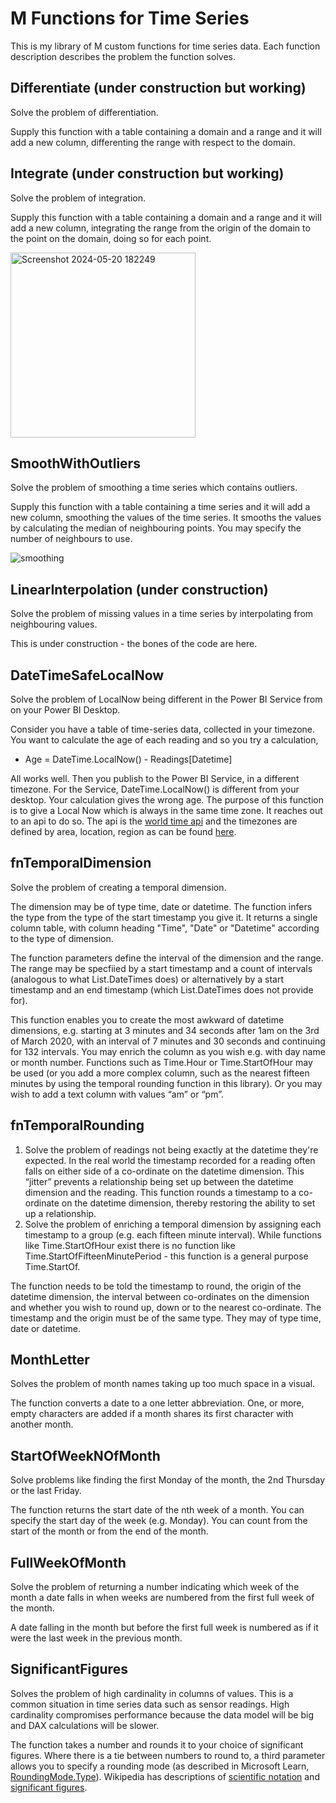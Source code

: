 # M Functions for Time Series
This is my library of M custom functions for time series data. Each function description describes the problem the function solves.

## Differentiate (under construction but working)
Solve the problem of differentiation.

Supply this function with a table containing a domain and a range and it will add a new column, differenting the range with respect to the domain.

## Integrate (under construction but working)
Solve the problem of integration.

Supply this function with a table containing a domain and a range and it will add a new column, integrating the range from the origin of the domain to the point on the domain, doing so for each point.

<img width="296" alt="Screenshot 2024-05-20 182249" src="https://github.com/appindesign/M-Time-Series/assets/42817224/9c4ef84d-a906-4ad5-aa57-4bad8672a365">

## SmoothWithOutliers
Solve the problem of smoothing a time series which contains outliers.

Supply this function with a table containing a time series and it will add a new column, smoothing the values of the time series. It smooths the values by calculating the median of neighbouring points. You may specify the number of neighbours to use.

![smoothing](https://github.com/appindesign/M-Time-Series/assets/42817224/b3b11705-8133-46f2-8ceb-989916752b83)

## LinearInterpolation (under construction)
Solve the problem of missing values in a time series by interpolating from neighbouring values.

This is under construction - the bones of the code are here.

## DateTimeSafeLocalNow
Solve the problem of LocalNow being different in the Power BI Service from on your Power BI Desktop.

Consider you have a table of time-series data, collected in your timezone. You want to calculate the age of each reading and so you try a calculation,
- Age = DateTime.LocalNow() - Readings[Datetime]

All works well. Then you publish to the Power BI Service, in a different timezone. For the Service, DateTime.LocalNow() is different from your desktop. Your calculation gives the wrong age. The purpose of this function is to give a Local Now which is always in the same time zone. It reaches out to an api to do so. The api is the [world time api]( https://worldtimeapi.org/) and the timezones are defined by area, location, region as can be found [here](https://worldtimeapi.org/timezones).

## fnTemporalDimension
Solve the problem of creating a temporal dimension.

The dimension may be of type time, date or datetime. The function infers the type from the type of the start timestamp you give it. It returns a single column table, with column heading "Time", "Date" or "Datetime" according to the type of dimension.

The function parameters define the interval of the dimension and the range. The range may be specfiied by a start timestamp and a count of intervals (analogous to what List.DateTimes does) or alternatively by a start timestamp and an end timestamp (which List.DateTimes does not provide for).

This function enables you to create the most awkward of datetime dimensions, e.g. starting at 3 minutes and 34 seconds after 1am on the 3rd of March 2020, with an interval of 7 minutes and 30 seconds and continuing for 132 intervals. You may enrich the column as you wish e.g. with day name or month number. Functions such as Time.Hour or Time.StartOfHour may be used (or you add a more complex column, such as the nearest fifteen minutes by using the temporal rounding function in this library). Or you may wish to add a text column with values “am” or “pm”.

## fnTemporalRounding
1. Solve the problem of readings not being exactly at the datetime they're expected. In the real world the timestamp recorded for a reading often falls on either side of a co-ordinate on the datetime dimension. This “jitter” prevents a relationship being set up between the datetime dimension and the reading. This function rounds a timestamp to a co-ordinate on the datetime dimension, thereby restoring the ability to set up a relationship.
2. Solve the problem of enriching a temporal dimension by assigning each timestamp to a group (e.g. each fifteen minute interval). While functions like Time.StartOfHour exist there is no function like Time.StartOfFifteenMinutePeriod - this function is a general purpose Time.StartOf.

The function needs to be told the timestamp to round, the origin of the datetime dimension, the interval between co-ordinates on the dimension and whether you wish to round up, down or to the nearest co-ordinate. The timestamp and the origin must be of the same type. They may of type time, date or datetime.

## MonthLetter
Solves the problem of month names taking up too much space in a visual.

The function converts a date to a one letter abbreviation. One, or more, empty characters are added if a month shares its first character with another month.

## StartOfWeekNOfMonth
Solve problems like finding the first Monday of the month, the 2nd Thursday or the last Friday.

The function returns the start date of the nth week of a month. You can specify the start day of the week (e.g. Monday). You can count from the start of the month or from the end of the month.

## FullWeekOfMonth
Solve the problem of returning a number indicating which week of the month a date falls in when weeks are numbered from the first full week of the month.

A date falling in the month but before the first full week is numbered as if it were the last week in the previous month.

## SignificantFigures
Solves the problem of high cardinality in columns of values. This is a common situation in time series data such as sensor readings. High cardinality compromises performance because the data model will be big and DAX calculations will be slower.

The function takes a number and rounds it to your choice of significant figures. Where there is a tie between numbers to round to, a third parameter allows you to specify a rounding mode (as described in Microsoft Learn, [RoundingMode.Type](https://learn.microsoft.com/en-us/powerquery-m/roundingmode-type)). Wikipedia has descriptions of [scientific notation](https://en.wikipedia.org/wiki/Scientific_notation) and [significant figures](https://en.wikipedia.org/wiki/Scientific_notation).
